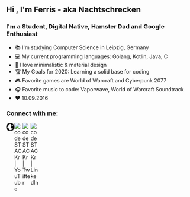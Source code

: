 ## Hi , I'm Ferris - aka Nachtschrecken

### I'm a Student, Digital Native, Hamster Dad and Google Enthusiast

- 📚 I'm studying Computer Science in Leipzig, Germany
- 💻 My current programming languages: Golang, Kotlin, Java, C
- 🌱 I love minimalistic & material design
- 🏆 My Goals for 2020: Learning a solid base for coding
- 🎮 Favorite games are World of Warcraft and Cyberpunk 2077
- 🎧 Favorite music to code: Vaporwave, World of Warcraft Soundtrack
- ❤️ 10.09.2016

### Connect with me:

[<img align="left" alt="codeSTACKr.com" width="22px" src="https://raw.githubusercontent.com/iconic/open-iconic/master/svg/globe.svg" />][website]
[<img align="left" alt="codeSTACKr | YouTube" width="22px" src="https://cdn.jsdelivr.net/npm/simple-icons@v3/icons/youtube.svg" />][youtube]
[<img align="left" alt="codeSTACKr | Twitter" width="22px" src="https://cdn.jsdelivr.net/npm/simple-icons@v3/icons/twitter.svg" />][twitter]
[<img align="left" alt="codeSTACKr | LinkedIn" width="22px" src="https://cdn3.iconfinder.com/data/icons/social-media-black-white-2/512/BW_Reddit_glyph_svg-512.png" />][reddit]

<br />
<br />
<br />

[website]: https://nachtschrecken.htmlsave.net/
[twitter]: https://twitter.com/Nchtschrckn
[youtube]: https://www.youtube.com/channel/UCO5VaBg-ahdvx1MY6-9uHtw?view_as=subscriber
[reddit]: https://www.reddit.com/user/NachtschreckenDE